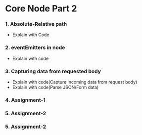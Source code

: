 # Core Node Part 2
### 1. Absolute-Relative path
- Explain with Code
### 2. eventEmitters in node
- Explain with code
### 3. Capturing data from requested body
- Explain with code(Capture incoming data from request body)
- Explain with code(Parse JSON/Form data)
### 4. Assignment-1
### 5. Assignment-2
### 5. Assignment-2
